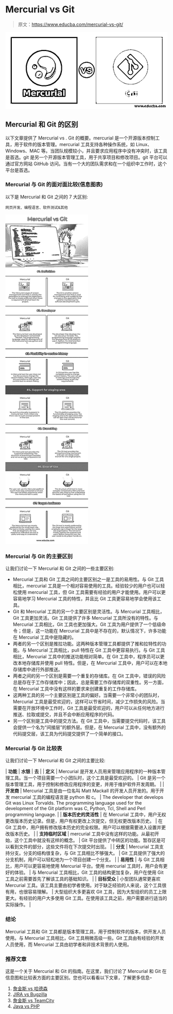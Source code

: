 # Mercurial vs Git

> 原文：<https://www.educba.com/mercurial-vs-git/>

![Mercurial vs Git](img/04f1a34a137dbe1a89168d67e22bbb91.png)



## Mercurial 和 Git 的区别

以下文章提供了 Mercurial vs . Git 的概要。mercurial 是一个开源版本控制工具，用于软件的版本管理。mercurial 工具支持各种操作系统，如 Linux、Windows、MAC 等。当团队规模较小，并且要求应用程序中没有冲突时，该工具是首选。git 是另一个开源版本管理工具，用于共享项目和修改项目。git 平台可以通过官方网站 GitHub 访问。当有一个大的团队需求和在一个组织中工作时，这个平台是首选。

### Mercurial 与 Git 的面对面比较(信息图表)

以下是 Mercurial 和 Git 之间的 7 大区别:

<small>网页开发、编程语言、软件测试&其他</small>

![Mercurial-vs-Git-info](img/d6e555b3474896459500d3f65a06fe15.png)



### Mercurial 与 Git 的主要区别

让我们讨论一下 Mercurial 和 Git 之间的一些主要区别:

*   Mercurial 工具和 Git 工具之间的主要区别之一是工具的易用性。与 Git 工具相比，mercurial 工具是一个相对容易使用的工具。经验较少的用户也可以轻松使用 mercurial 工具，但 Git 工具需要有经验的用户才能使用。用户可以更容易地学习 Mercurial 工具的特性，并且比 Git 工具更容易地学会使用该工具。
*   Git 和 Mercurial 工具的另一个主要区别是灵活性。与 Mercurial 工具相比，Git 工具更加灵活。Git 工具提供了许多 Mercurial 工具所没有的特性。与 Mercurial 工具相比，Git 工具也更加强大。Git 工具为用户提供了一个低级命令；但是，这一功能在 Mercurial 工具中是不存在的，默认情况下，许多功能在 Mercurial 工具中是隐藏的。
*   两者的另一个区别是推拉功能。这两种版本管理工具都提供了推和拉特性的功能。与 Mercurial 工具相比，pull 特性在 Git 工具中更容易执行。与 Git 工具相比，Mercurial 工具中的推送功能相对简单。在 Git 工具中，程序员可以更改本地存储库并使用 pull 特性。但是，在 Mercurial 工具中，用户可以在本地存储库中进行外部推送。
*   两者之间的另一个区别是需要一个重复的存储库。在 Git 工具中，错误的风险总是存在于工作存储库中；因此，总是需要工作存储库的双重性。另一方面，在 Mercurial 工具中没有这样的要求来创建重复的工作存储库。
*   这两种工具的另一个主要区别是工具的偏好。当需要一个非常小的团队时，Mercurial 工具是最受欢迎的，这样可以节省时间，减少工作损失的风险。当需要在开放环境中工作时，Git 工具是最受欢迎的，用户可以从任何地方进行推送、拉取或提交，并且不会中断应用程序的代码。
*   另一个区别是工具中的提交方法。在 Git 工具中，当需要提交代码时，该工具会提供一个名为“间接层”的额外层。但是，在 Mercurial 工具中，没有额外的代码提交层，该工具为代码提交提供了一个简单的接口。

### Mercurial 与 Git 比较表

让我们讨论一下 Mercurial 和 Git 之间的主要比较:

| **功能** | **水银** | **去** |
| **定义** | Mercurial 是开发人员用来管理应用程序的一种版本管理工具。当一个项目需要一个小团队时，这个工具是最受欢迎的。 | Git 是另一个版本管理工具，用于控制和修改应用程序的变更，并用于维护软件开发周期。 |
| **开发商** | Mercurial 工具是由一位名叫 Matt Mackall 的开发人员开发的。用于开发 mercurial 工具的编程语言是 python 和 c。 | The developer that develops Git was Linux Torvalds. The programming language used for the development of the Git platform was C, Python, Tcl, Shell and Perl programming language. |
| **版本历史的灵活性** | 在 Mercurial 工具中，用户无权更改版本历史记录。但是，用户有权更改上次提交，但无权更改版本历史。 | 在 Git 工具中，用户拥有修改版本历史的完全权限。用户可以根据需要进入设置并更改版本历史。 |
| **支持临时区域** | mercurial 工具中没有这样的功能。从最初开始，这个工具中就没有这样的概念。 | Git 平台提供了中转区的功能。暂存区是可以看到文件的部分，这些文件将在下次提交时出现。 |
| **分支** | Mercurial 工具支持分支。分支的结构很复杂，与 Git 工具相比不够强大。 | Git 工具提供了强大的分支机制，用户可以轻松地为一个项目创建一个分支。 |
| **易用性** | 与 Git 工具相比，用户可以更容易地使用 Mercurial 平台。使用 mercurial 工具时，用户会有更好的体验。 | 与 Mercurial 工具相比，Git 工具的结构更加复杂，用户在使用 Git 工具之前需要首先了解该工具的基础知识。 |
| **目标受众** | 小型团队通常更喜欢 Mercurial 工具。该工具主要由初学者使用。对于缺乏经验的人来说，这个工具很有用，也很容易理解。 | 大型组织大多更喜欢 Git 工具，因为大型组织的员工上限更大。有经验的用户大多使用 Git 工具。在使用该工具之前，用户需要进行适当的实际操作。 |

### 结论

Mercurial 工具和 Git 工具都是版本管理工具，用于控制软件的版本，供开发人员使用。与 Mercurial 工具相比，Git 工具稍微高级一些。Git 工具由有经验的开发人员使用，而 Mercurial 工具由初学者和非技术背景的人使用。

### 推荐文章

这是一个关于 Mercurial 和 Git 的指南。在这里，我们讨论了 Mercurial 和 Git 在信息图和比较表方面的主要区别。您也可以看看以下文章，了解更多信息–

1.  [詹金斯 vs 哈德森](https://www.educba.com/jenkins-vs-hudson/)
2.  [JIRA vs Bugzilla](https://www.educba.com/jira-vs-bugzilla/)
3.  [詹金斯 vs TeamCity](https://www.educba.com/jenkins-vs-teamcity/)
4.  [Java vs PHP](https://www.educba.com/java-vs-php/)





